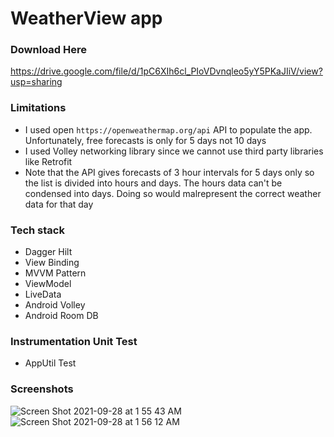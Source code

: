 # WeatherView app

### Download Here
https://drive.google.com/file/d/1pC6XIh6cl_PIoVDvnqleo5yY5PKaJIiV/view?usp=sharing

### Limitations
  - I used open `https://openweathermap.org/api` API to populate the app. Unfortunately, free forecasts is only for 5 days not 10 days
  - I used Volley networking library since we cannot use third party libraries like Retrofit
  - Note that the API gives forecasts of 3 hour intervals for 5 days only so the list is divided into hours and days. The hours data can't be condensed into days. Doing so would malrepresent the correct weather data for that day

### Tech stack
  - Dagger Hilt
  - View Binding
  - MVVM Pattern
  - ViewModel
  - LiveData
  - Android Volley
  - Android Room DB

### Instrumentation Unit Test
  - AppUtil Test

### Screenshots

![Screen Shot 2021-09-28 at 1 55 43 AM](https://user-images.githubusercontent.com/6505692/134960445-aee16646-4441-480f-84e2-b8c7ed33a24f.png)
![Screen Shot 2021-09-28 at 1 56 12 AM](https://user-images.githubusercontent.com/6505692/134960469-0597a75d-fe79-4833-ba2b-96bae1cb48df.png)

